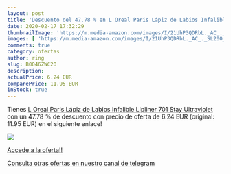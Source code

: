 ```yaml
---
layout: post
title: 'Descuento del 47.78 % en L Oreal Paris Lápiz de Labios Infalible '
date: 2020-02-17 17:32:29
thumbnailImage: 'https://m.media-amazon.com/images/I/21UhP3QDRbL._AC_._SL200_.jpg'
images: [ 'https://m.media-amazon.com/images/I/21UhP3QDRbL._AC_._SL200_.jpg' ]
comments: true
category: ofertas
author: ring
slug: B0046ZWC2O
description:
actualPrice: 6.24 EUR
comparePrice: 11.95 EUR
inStock: true
---
```


Tienes [L Oreal Paris Lápiz de Labios Infalible Lipliner 701 Stay Ultraviolet](https://www.amazon.com/dp/B0046ZWC2O/?tag=redken08-20) con un 47.78 % de descuento con precio de oferta de 6.24 EUR (original: 11.95 EUR) en el siguiente enlace!

[![](https://m.media-amazon.com/images/I/21UhP3QDRbL._AC_._SL200_.jpg)](https://www.amazon.com/dp/B0046ZWC2O/?tag=redken08-20)

[Accede a la oferta!!](https://www.amazon.com/dp/B0046ZWC2O/?tag=redken08-20)

[Consulta otras ofertas en nuestro canal de telegram](https://t.me/s/ofertas25)
